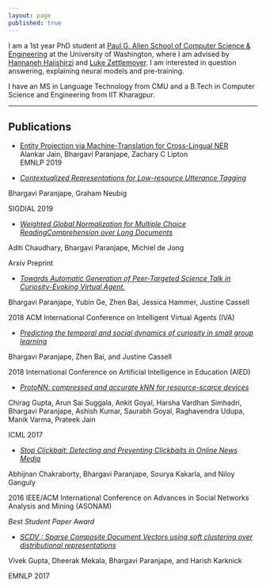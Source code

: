 ```yaml
---
layout: page
published: true
---
```


I am a 1st year PhD student at [Paul G. Allen School of Computer Science & Engineering](https://www.cs.washington.edu/) at the University of Washington, where I am advised by [Hannaneh Hajishirzi](https://homes.cs.washington.edu/~hannaneh/) and [Luke Zettlemoyer](https://www.cs.washington.edu/people/faculty/lsz). I am interested in question answering, explaining neural models and pre-training. 

I have an MS in Language Technology from CMU and a B.Tech in Computer Science and Engineering from IIT Kharagpur.


---

## Publications

- [Entity Projection via Machine-Translation for Cross-Lingual NER](https://arxiv.org/pdf/1909.05356.pdf) <br />
Alankar Jain, Bhargavi Paranjape, Zachary C Lipton <br />
EMNLP 2019

- *[Contextualized Representations for Low-resource Utterance Tagging](https://www.aclweb.org/anthology/W19-5909/)*

Bhargavi Paranjape, Graham Neubig

SIGDIAL 2019

- *[Weighted Global Normalization for Multiple Choice ReadingComprehension over Long Documents](https://arxiv.org/pdf/1812.02253.pdf)*

Aditi Chaudhary, Bhargavi Paranjape, Michiel de Jong

Arxiv Preprint

- *[Towards Automatic Generation of Peer-Targeted Science Talk in Curiosity-Evoking Virtual Agent.](https://zhenbai.io/wp-content/uploads/2018/10/IVA_2018_Camera_Ready.pdf)*

Bhargavi Paranjape, Yubin Ge, Zhen Bai, Jessica Hammer, Justine Cassell

2018 ACM International Conference on Intelligent Virtual Agents (IVA)

- *[Predicting the temporal and social dynamics of curiosity in small group learning](https://zhenbai.io/wp-content/uploads/2018/08/aied-2018-camera.pdf)*

Bhargavi Paranjape, Zhen Bai, and Justine Cassell

2018 International Conference on Artificial Intelligence in Education (AIED)

- *[ProtoNN: compressed and accurate kNN for resource-scarce devices](http://proceedings.mlr.press/v70/gupta17a/gupta17a.pdf)*

Chirag Gupta, Arun Sai Suggala, Ankit Goyal, Harsha Vardhan Simhadri, Bhargavi Paranjape, Ashish Kumar, Saurabh Goyal, Raghavendra Udupa, Manik Varma, Prateek Jain

ICML 2017

- *[Stop Clickbait: Detecting and Preventing Clickbaits in Online News Media](https://bhargaviparanjape.github.io/documents/ASONAM2016.pdf)*

Abhijnan Chakraborty, Bhargavi Paranjape, Sourya Kakarla, and Niloy Ganguly

2016 IEEE/ACM International Conference on Advances in Social Networks Analysis and Mining (ASONAM)

*Best Student Paper Award*

- *[SCDV : Sparse Composite Document Vectors using soft clustering over distributional representations](https://arxiv.org/pdf/1612.06778.pdf)*

Vivek Gupta, Dheerak Mekala, Bhargavi Paranjape, and Harish Karknick

EMNLP 2017
